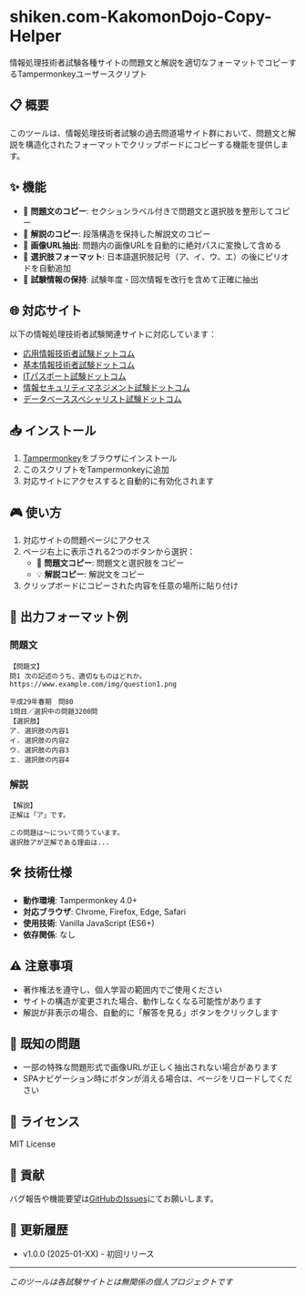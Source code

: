 # shiken.com-KakomonDojo-Copy-Helper

情報処理技術者試験各種サイトの問題文と解説を適切なフォーマットでコピーするTampermonkeyユーザースクリプト

## 📋 概要

このツールは、情報処理技術者試験の過去問道場サイト群において、問題文と解説を構造化されたフォーマットでクリップボードにコピーする機能を提供します。

## ✨ 機能

- 🔹 **問題文のコピー**: セクションラベル付きで問題文と選択肢を整形してコピー
- 🔹 **解説のコピー**: 段落構造を保持した解説文のコピー
- 🔹 **画像URL抽出**: 問題内の画像URLを自動的に絶対パスに変換して含める
- 🔹 **選択肢フォーマット**: 日本語選択肢記号（ア、イ、ウ、エ）の後にピリオドを自動追加
- 🔹 **試験情報の保持**: 試験年度・回次情報を改行を含めて正確に抽出

## 🌐 対応サイト

以下の情報処理技術者試験関連サイトに対応しています：

- [応用情報技術者試験ドットコム](https://www.ap-siken.com/)
- [基本情報技術者試験ドットコム](https://www.fe-siken.com/)
- [ITパスポート試験ドットコム](https://www.itpassportsiken.com/)
- [情報セキュリティマネジメント試験ドットコム](https://www.sg-siken.com/)
- [データベーススペシャリスト試験ドットコム](https://www.db-siken.com/)

## 📥 インストール

1. [Tampermonkey](https://www.tampermonkey.net/)をブラウザにインストール
2. このスクリプトをTampermonkeyに追加
3. 対応サイトにアクセスすると自動的に有効化されます

## 🎮 使い方

1. 対応サイトの問題ページにアクセス
2. ページ右上に表示される2つのボタンから選択：
   - 📝 **問題文コピー**: 問題文と選択肢をコピー
   - 💡 **解説コピー**: 解説文をコピー
3. クリップボードにコピーされた内容を任意の場所に貼り付け

## 📄 出力フォーマット例

### 問題文
```
【問題文】
問1 次の記述のうち、適切なものはどれか。
https://www.example.com/img/question1.png

平成29年春期　問80
1問目／選択中の問題3200問
【選択肢】
ア. 選択肢の内容1
イ. 選択肢の内容2
ウ. 選択肢の内容3
エ. 選択肢の内容4
```

### 解説
```
【解説】
正解は「ア」です。

この問題は〜について問うています。
選択肢アが正解である理由は...
```

## 🛠️ 技術仕様

- **動作環境**: Tampermonkey 4.0+
- **対応ブラウザ**: Chrome, Firefox, Edge, Safari
- **使用技術**: Vanilla JavaScript (ES6+)
- **依存関係**: なし

## ⚠️ 注意事項

- 著作権法を遵守し、個人学習の範囲内でご使用ください
- サイトの構造が変更された場合、動作しなくなる可能性があります
- 解説が非表示の場合、自動的に「解答を見る」ボタンをクリックします

## 🐛 既知の問題

- 一部の特殊な問題形式で画像URLが正しく抽出されない場合があります
- SPAナビゲーション時にボタンが消える場合は、ページをリロードしてください

## 📝 ライセンス

MIT License

## 🤝 貢献

バグ報告や機能要望は[GitHubのIssues](https://github.com/Aerin-the-Lion/shiken.com-KakomonDojo-Copy-Helper/issues)にてお願いします。

## 📜 更新履歴

- v1.0.0 (2025-01-XX) - 初回リリース

---

*このツールは各試験サイトとは無関係の個人プロジェクトです*
